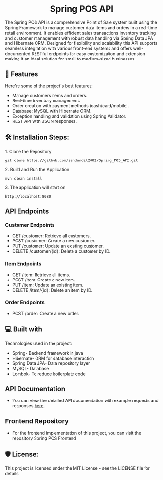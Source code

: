 <h1 align="center" id="title">Spring POS API</h1>

<p id="description">The Spring POS API is a comprehensive Point of Sale system built using the Spring Framework to manage customer data items and orders in a real-time retail environment. It enables efficient sales transactions inventory tracking and customer management with robust data handling via Spring Data JPA and Hibernate ORM. Designed for flexibility and scalability this API supports seamless integration with various front-end systems and offers well-documented RESTful endpoints for easy customization and extension making it an ideal solution for small to medium-sized businesses.</p>

  
  
<h2>🧐 Features</h2>

Here're some of the project's best features:

*   Manage customers items and orders.
*   Real-time inventory management.
*   Order creation with payment methods (cash/card/mobile).
*   Database: MySQL with Hibernate ORM.
*   Exception handling and validation using Spring Validator.
*   REST API with JSON responses.

<h2>🛠️ Installation Steps:</h2>

<p>1. Clone the Repository</p>

```
git clone https://github.com/sandundil2002/Spring_POS_API.git
```

<p>2. Build and Run the Application</p>

```
mvn clean install
```

<p>3. The application will start on</p>

```
http://localhost:8080
```

<h2>API Endpoints</h2> 

<h3>Customer Endpoints</h3>

  * GET /customer: Retrieve all customers.
  * POST /customer: Create a new customer.
  * PUT /customer: Update an existing customer.
  * DELETE /customer/{id}: Delete a customer by ID.

<h3>Item Endpoints</h3>

  * GET /item: Retrieve all items.
  * POST /item: Create a new item.
  * PUT /item: Update an existing item.
  * DELETE /item/{id}: Delete an item by ID.

<h3>Order Endpoints</h3>

  * POST /order: Create a new order.
  
<h2>💻 Built with</h2>

Technologies used in the project:

*   Spring- Backend framework in java
*   Hibernate- ORM for database interaction
*   Spring Data JPA- Data repository layer
*   MySQL- Database
*   Lombok- To reduce boilerplate code

<h2> API Documentation </h2>

* You can view the detailed API documentation with example requests and responses <a href="https://documenter.getpostman.com/view/35384990/2sAXxQfCXa">here</a>.

<h2>Frontend Repository</h2>

* For the frontend implementation of this project, you can visit the repository <a href="https://github.com/sandundil2002/Spring_POS_Frontend.git">Spring POS Frontend</a>

<h2>🛡️ License:</h2>

This project is licensed under the MIT License - see the LICENSE file for details.
